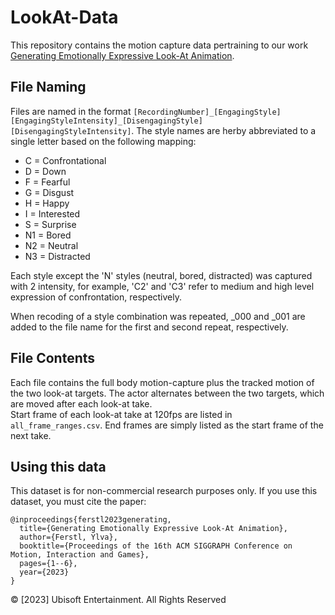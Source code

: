 # LookAt-Data
This repository contains the motion capture data pertraining to our work [Generating Emotionally Expressive Look-At Animation](https://dl.acm.org/doi/10.1145/3623264.3624438).

## File Naming

Files are named in the format `[RecordingNumber]_[EngagingStyle][EngagingStyleIntensity]_[DisengagingStyle][DisengagingStyleIntensity]`. The style names are herby abbreviated to a single letter based on the following mapping:

- C = Confrontational
- D = Down
- F = Fearful
- G = Disgust
- H = Happy
- I = Interested
- S = Surprise
- N1 = Bored
- N2 = Neutral
- N3 = Distracted


Each style except the 'N' styles (neutral, bored, distracted) was captured with 2 intensity, for example, 'C2' and 'C3' refer to medium and high level expression of confrontation, respectively.

When recoding of a style combination was repeated, _000 and _001 are added to the file name for the first and second repeat, respectively.

## File Contents

Each file contains the full body motion-capture plus the tracked motion of the two look-at targets. The actor alternates between the two targets, which are moved after each look-at take.  
Start frame of each look-at take at 120fps are listed in `all_frame_ranges.csv`. End frames are simply listed as the start frame of the next take.

## Using this data
This dataset is for non-commercial research purposes only. If you use this dataset, you must cite the paper:

```
@inproceedings{ferstl2023generating,
  title={Generating Emotionally Expressive Look-At Animation},
  author={Ferstl, Ylva},
  booktitle={Proceedings of the 16th ACM SIGGRAPH Conference on Motion, Interaction and Games},
  pages={1--6},
  year={2023}
}
```

© [2023] Ubisoft Entertainment. All Rights Reserved
